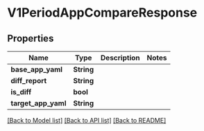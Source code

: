 # V1PeriodAppCompareResponse

## Properties

Name | Type | Description | Notes
------------ | ------------- | ------------- | -------------
**base_app_yaml** | **String** |  | 
**diff_report** | **String** |  | 
**is_diff** | **bool** |  | 
**target_app_yaml** | **String** |  | 

[[Back to Model list]](../README.md#documentation-for-models) [[Back to API list]](../README.md#documentation-for-api-endpoints) [[Back to README]](../README.md)


